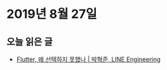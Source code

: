 # 2019년 8월 27일

## 오늘 읽은 글

* [Flutter, 왜 선택하지 못했나 | 박혁준, LINE Engineering](https://engineering.linecorp.com/ko/blog/flutter-pros-and-cons/?fbclid=IwAR3T6hm-MmZiq6Wx1Kg8904Cf49UqyDxGnAV0oPeVDonzH9iWcrZspwrSVY)

